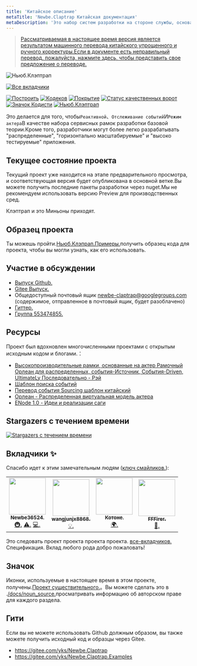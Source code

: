 ```yaml
---
title: 'Китайское описание'
metaTitle: 'Newbe.Claptrap Китайская документация'
metaDescription: 'Это набор систем разработки на стороне службы, основанных на «реактивной», «прослеживаемости событий» и «режиме актера» в качестве основных теорий.Кроме того, разработчики могут более легко разрабатывать "распределенные", "горизонтально масштабируемые" и "высоко тестируемые" приложения.'
---
```


> [Рассматриваемая в настоящее время версия является результатом машинного перевода китайского упрощенного и ручного корректуры.Если в документе есть неправильный перевод, пожалуйста, нажмите здесь, чтобы представить свое предложение о переводе.](https://crwd.in/newbeclaptrap)

![Ньюб.Клэптрап](https://www.newbe.pro/images/main_banner.png)

<!-- ALL-CONTRIBUTORS-BADGE:START - Do not remove or modify this section -->
[![Все вкладчики](https://img.shields.io/badge/all_contributors-4-orange.svg?style=flat-square)](#contributors-)
<!-- ALL-CONTRIBUTORS-BADGE:END -->

[![Построить](https://github.com/newbe36524/Newbe.Claptrap/workflows/Claptrap/badge.svg)](https://github.com/newbe36524/Newbe.Claptrap/actions) [![Кодеков](https://img.shields.io/codecov/c/github/newbe36524/Newbe.Claptrap)](https://codecov.io/gh/newbe36524/Newbe.Claptrap) [![Покрытие](https://sonarcloud.io/api/project_badges/measure?project=newbe36524_Newbe.Claptrap&metric=coverage)](https://sonarcloud.io/dashboard?id=newbe36524_Newbe.Claptrap) [![Статус качественных ворот](https://sonarcloud.io/api/project_badges/measure?project=newbe36524_Newbe.Claptrap&metric=alert_status)](https://sonarcloud.io/dashboard?id=newbe36524_Newbe.Claptrap) [![Значок Кодисти](https://api.codacy.com/project/badge/Grade/1fd0e7443364414ca0003dab27f9f9b8)](https://www.codacy.com/manual/472158246/Newbe.Claptrap?utm_source=github.com&utm_medium=referral&utm_content=newbe36524/Newbe.Claptrap&utm_campaign=Badge_Grade) [![Ньюб.Клэптрап](https://img.shields.io/nuget/v/Newbe.Claptrap?label=Newbe.Claptrap%20nuget&logo=Newbe.Claptrap&style=flat-square)](https://www.nuget.org/packages/Newbe.Claptrap/)

Это делается для того, чтобы`Реактивной`、`Отслеживание событий`И`Режим актера`В качестве набора сервисных рамок разработки базовой теории.Кроме того, разработчики могут более легко разрабатывать "распределенные", "горизонтально масштабируемые" и "высоко тестируемые" приложения.

## Текущее состояние проекта

Текущий проект уже находится на этапе предварительного просмотра, и соответствующая версия будет опубликована в основной ветке.Вы можете получить последние пакеты разработки через nuget.Мы не рекомендуем использовать версию Preview для производственных сред.

Клэптрап и это Миньоны приходят.

## Образец проекта

Ты можешь пройти.[Ньюб.Клэпрап.Примеры.](https://github.com/newbe36524/Newbe.Claptrap.Examples)получить образец кода для проекта, чтобы вы могли узнать, как его использовать.

## Участие в обсуждении

-  [Выпуск Github.](https://github.com/newbe36524/Newbe.Claptrap/issues)
-  [Gitee Выпуск.](https://gitee.com/yks/Newbe.Claptrap/issues)
-  Общедоступный почтовый ящик newbe-claptrap@googlegroups.com (содержимое, отправленное в почтовый ящик, будет разоблачено)
-  [Гиттер.](https://gitter.im/newbe-claptrap/community?utm_source=badge&utm_medium=badge&utm_campaign=pr-badge)
-  [Группа 553474855.](https://jq.qq.com/?_wv=1027&k=5uJGXf5)

## Ресурсы

Проект был вдохновлен многочисленными проектами с открытым исходным кодом и блогами.：

- [Высокопроизводительные рамки, основанные на актер Рамочный Орлеан для распределенных, события-Источник, События-Driven, UltimateLy Последовательно - Рэй](https://github.com/RayTale/Ray)
- [Шаблон поиска событий](https://docs.microsoft.com/en-us/previous-versions/msp-n-p/dn589792%28v%3dpandp.10%29)
- [Перевод события Sourcing шаблон китайский](https://www.infoq.cn/article/event-sourcing)
- [Орлеан - Распределенная виртуальная модель актера](https://github.com/dotnet/orleans)
- [ENode 1.0 - Идеи и реализации саги](http://www.cnblogs.com/netfocus/p/3149156.html)

## Stargazers с течением времени

[![Stargazers с течением времени](https://starchart.cc/newbe36524/Newbe.Claptrap.svg)](https://starchart.cc/newbe36524/Newbe.Claptrap)

## Вкладчики ✨

Спасибо идет к этим замечательным людям ([ключ смайликов.](https://allcontributors.org/docs/en/emoji-key)):

<!-- ALL-CONTRIBUTORS-LIST:START - Do not remove or modify this section -->
<!-- prettier-ignore-start -->
<!-- markdownlint-disable -->
<table>
  <tr>
    <td align="center"><a href="https://www.newbe.pro"><img src="https://avatars1.githubusercontent.com/u/7685462?v=4" width="100px;" alt=""/><br /><sub><b>Newbe36524.</b></sub></a><br /><a href="#infra-newbe36524" title="Infrastructure (Hosting, Build-Tools, etc)">🚇.</a> <a href="https://github.com/newbe36524/Newbe.Claptrap/commits?author=newbe36524" title="Tests">⚠️.</a> <a href="https://github.com/newbe36524/Newbe.Claptrap/commits?author=newbe36524" title="Code">💻.</a></td>
    <td align="center"><a href="https://github.com/wangjunjx8868"><img src="https://avatars3.githubusercontent.com/u/5389565?v=4" width="100px;" alt=""/><br /><sub><b>wangjunjx8868.</b></sub></a><br /><a href="#example-wangjunjx8868" title="Examples">💡.</a></td>
    <td align="center"><a href="https://github.com/kotoneme"><img src="https://avatars3.githubusercontent.com/u/43395111?v=4" width="100px;" alt=""/><br /><sub><b>Котоне.</b></sub></a><br /><a href="#translation-kotoneme" title="Translation">🌍.</a></td>
    <td align="center"><a href="https://github.com/FFFirer"><img src="https://avatars2.githubusercontent.com/u/22254170?v=4" width="100px;" alt=""/><br /><sub><b>FFFirer.</b></sub></a><br /><a href="https://github.com/newbe36524/Newbe.Claptrap/issues?q=author%3AFFFirer" title="Bug reports">🐛.</a></td>
  </tr>
</table>

<!-- markdownlint-enable -->
<!-- prettier-ignore-end -->
<!-- ALL-CONTRIBUTORS-LIST:END -->

Это следовать проект проекта проекта проекта. [все-вкладчиков.](https://github.com/all-contributors/all-contributors) Спецификация. Вклад любого рода добро пожаловать!

## Значок

Иконки, используемые в настоящее время в этом проекте, получены.[Проект существительного.](https://thenounproject.com/)。Вы можете сделать это в .[/docs/noun_source.](https://github.com/newbe36524/Newbe.Claptrap/tree/master/docs/noun_source)просматривать информацию об авторском праве для каждого раздела.

## Гити

Если вы не можете использовать Github должным образом, вы также можете получить исходный код и образцы через Gitee.

- <https://gitee.com/yks/Newbe.Claptrap>
- <https://gitee.com/yks/Newbe.Claptrap.Examples>

